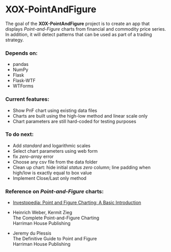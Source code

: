 # XOX-PointAndFigure
The goal of the **XOX-PointAndFigure** project is to create an app that displays *Point-and-Figure* charts from financial and commodity price series. In addition, it will detect patterns that can be used as part of a trading strategy.

### Depends on:
- pandas
- NumPy
- Flask
- Flask-WTF
- WTForms

### Current features:
- Show PnF chart using existing data files
- Charts are built using the high-low method and linear scale only
- Chart parameters are still hard-coded for testing purposes

### To do next:
- Add *standard* and logarithmic scales
- Select chart parameters using web form
- fix *zero-array* error
- Choose any csv file from the data folder
- Clean up chart: hide initial *status zero* column; line padding when high/low is exactly equal to box value
- Implement Close/Last only method


### Reference on *Point-and-Figure* charts:

- [Investopedia: Point and Figure Charting: A Basic Introduction](https://www.investopedia.com/articles/technical/03/081303.asp)

- Heinrich Weber, Kermit Zieg  
The Complete Point-and-Figure Charting  
Harriman House Publishing

- Jeremy du Plessis  
The Definitive Guide to Point and Figure  
Harriman House Publishing  